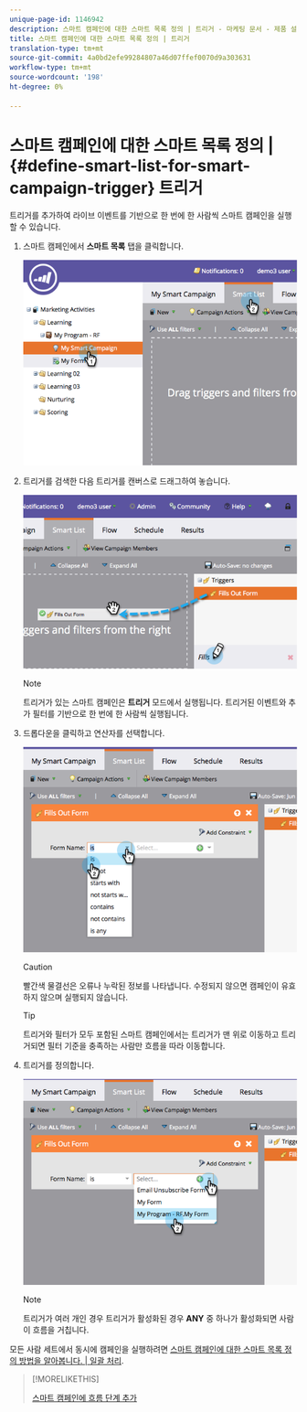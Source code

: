 ```yaml
---
unique-page-id: 1146942
description: 스마트 캠페인에 대한 스마트 목록 정의 | 트리거 - 마케팅 문서 - 제품 설명서
title: 스마트 캠페인에 대한 스마트 목록 정의 | 트리거
translation-type: tm+mt
source-git-commit: 4a0bd2efe99284807a46d07ffef0070d9a303631
workflow-type: tm+mt
source-wordcount: '198'
ht-degree: 0%

---
```



# 스마트 캠페인에 대한 스마트 목록 정의 | {#define-smart-list-for-smart-campaign-trigger} 트리거

트리거를 추가하여 라이브 이벤트를 기반으로 한 번에 한 사람씩 스마트 캠페인을 실행할 수 있습니다.

1. 스마트 캠페인에서 **스마트 목록** 탭을 클릭합니다.

   ![](assets/image2014-9-19-16-3a22-3a55.png)

1. 트리거를 검색한 다음 트리거를 캔버스로 드래그하여 놓습니다.

   ![](assets/image2014-9-19-16-3a23-3a24.png)

   >[!NOTE]
   >
   >트리거가 있는 스마트 캠페인은 **트리거** 모드에서 실행됩니다. 트리거된 이벤트와 추가 필터를 기반으로 한 번에 한 사람씩 실행됩니다.

1. 드롭다운을 클릭하고 연산자를 선택합니다.

   ![](assets/image2014-9-19-16-3a23-3a29.png)

   >[!CAUTION]
   >
   >빨간색 물결선은 오류나 누락된 정보를 나타냅니다. 수정되지 않으면 캠페인이 유효하지 않으며 실행되지 않습니다.

   >[!TIP]
   >
   >트리거와 필터가 모두 포함된 스마트 캠페인에서는 트리거가 맨 위로 이동하고 트리거되면 필터 기준을 충족하는 사람만 흐름을 따라 이동합니다.

1. 트리거를 정의합니다.

   ![](assets/image2014-9-19-16-3a24-3a36.png)

   >[!NOTE]
   >
   >트리거가 여러 개인 경우 트리거가 활성화된 경우 **ANY** 중 하나가 활성화되면 사람이 흐름을 거칩니다.

모든 사람 세트에서 동시에 캠페인을 실행하려면 [스마트 캠페인에 대한 스마트 목록 정의 방법을 알아봅니다. | 일괄 처리](/help/marketo/product-docs/core-marketo-concepts/smart-campaigns/creating-a-smart-campaign/define-smart-list-for-smart-campaign-batch.md).

>[!MORELIKETHIS]
>
>[스마트 캠페인에 흐름 단계 추가](/help/marketo/product-docs/core-marketo-concepts/smart-campaigns/flow-actions/add-a-flow-step-to-a-smart-campaign.md)
